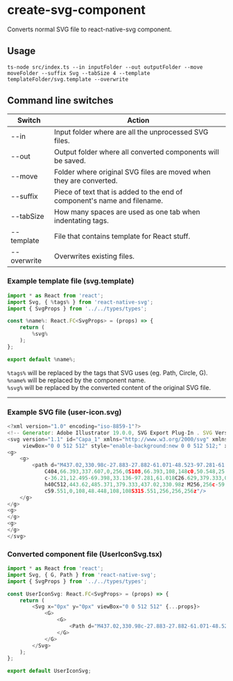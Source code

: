 # create-svg-component

Converts normal SVG file to react-native-svg component.

## Usage

```
ts-node src/index.ts --in inputFolder --out outputFolder --move moveFolder --suffix Svg --tabSize 4 --template templateFolder/svg.template --overwrite
```

## Command line switches

| Switch      | Action                                                                   |
| ----------- | ------------------------------------------------------------------------ |
| --in        | Input folder where are all the unprocessed SVG files.                    |
| --out       | Output folder where all converted components will be saved.              |
| --move      | Folder where original SVG files are moved when they are converted.       |
| --suffix    | Piece of text that is added to the end of component's name and filename. |
| --tabSize   | How many spaces are used as one tab when indentating tags.               |
| --template  | File that contains template for React stuff.                             |
| --overwrite | Overwrites existing files.                                               |

### Example template file (svg.template)

```javascript
import * as React from 'react';
import Svg, { %tags% } from 'react-native-svg';
import { SvgProps } from '../../types/types';

const %name%: React.FC<SvgProps> = (props) => {
    return (
        %svg%
    );
};

export default %name%;
```

`%tags%` will be replaced by the tags that SVG uses (eg. Path, Circle, G).\
`%name%` will be replaced by the component name.\
`%svg%` will be replaced by the converted content of the original SVG file.

---

### Example SVG file (user-icon.svg)

```javascript
<?xml version="1.0" encoding="iso-8859-1"?>
<!-- Generator: Adobe Illustrator 19.0.0, SVG Export Plug-In . SVG Version: 6.00 Build 0)  -->
<svg version="1.1" id="Capa_1" xmlns="http://www.w3.org/2000/svg" xmlns:xlink="http://www.w3.org/1999/xlink" x="0px" y="0px"
	 viewBox="0 0 512 512" style="enable-background:new 0 0 512 512;" xml:space="preserve">
<g>
	<g>
		<path d="M437.02,330.98c-27.883-27.882-61.071-48.523-97.281-61.018C378.521,243.251,404,198.548,404,148
			C404,66.393,337.607,0,256,0S108,66.393,108,148c0,50.548,25.479,95.251,64.262,121.962
			c-36.21,12.495-69.398,33.136-97.281,61.018C26.629,379.333,0,443.62,0,512h40c0-119.103,96.897-216,216-216s216,96.897,216,216
			h40C512,443.62,485.371,379.333,437.02,330.98z M256,256c-59.551,0-108-48.448-108-108S196.449,40,256,40
			c59.551,0,108,48.448,108,108S315.551,256,256,256z"/>
	</g>
</g>
<g>
</g>
<g>
</g>
</svg>
```

### Converted component file (UserIconSvg.tsx)

```javascript
import * as React from 'react';
import Svg, { G, Path } from 'react-native-svg';
import { SvgProps } from '../../types/types';

const UserIconSvg: React.FC<SvgProps> = (props) => {
    return (
        <Svg x="0px" y="0px" viewBox="0 0 512 512" {...props}>
            <G>
                <G>
                    <Path d="M437.02,330.98c-27.883-27.882-61.071-48.523-97.281-61.018C378.521,243.251,404,198.548,404,148 C404,66.393,337.607,0,256,0S108,66.393,108,148c0,50.548,25.479,95.251,64.262,121.962 c-36.21,12.495-69.398,33.136-97.281,61.018C26.629,379.333,0,443.62,0,512h40c0-119.103,96.897-216,216-216s216,96.897,216,216 h40C512,443.62,485.371,379.333,437.02,330.98z M256,256c-59.551,0-108-48.448-108-108S196.449,40,256,40 c59.551,0,108,48.448,108,108S315.551,256,256,256z" />
                </G>
            </G>
        </Svg>
    );
};

export default UserIconSvg;
```
